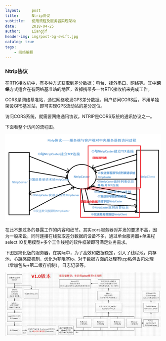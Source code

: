 ```yaml
---
layout:     post                  
title:      Ntrip协议         
subtitle:   使用流程及服务器实现架构
date:       2018-04-25          
author:     Liangjf                  
header-img: img/post-bg-swift.jpg
catalog: true                      
tags:                       
    - 网络编程
---
```


### Ntrip协议

在RTK接收机中，有多种方式获取到差分数据：电台、挂外串口、网络等。其中**网络**方式适合在有网络基准站的地区，省掉携带多一台RTK接收机来完成工作。

CORS是网络基准站，通过网络收发GPS差分数据。用户访问CORS后，不用单独架设GPS基准站，即可实现GPS流动站的差分定位。

访问CORS系统，就需要网络通讯协议。NTRIP是CORS系统的通讯协议之一。

下面看整个访问的流程图。

![](https://github.com/liangjfblue/liangjfblue.github.io/blob/master/img/ntrip1.jpg?raw=true)

在此不想过多的暴露工作的内容和细节。其实cors服务器对并发的要求不高，因为一般来说，同时连接在线获取差分数据的设备不多，通过单台服务器+单进程select IO复用模型+多个工作线程的软件框架即可满足业务需求。

下图是简化版的服务器，在实际中，为了高效和数据稳定，引入了线程池，内存池，心跳感应机制，优化为非阻塞io。对于数据方面的处理有tcp粘包丢包处理（增加包头+第二缓存机制），日志记录等。

![](https://github.com/liangjfblue/liangjfblue.github.io/blob/master/img/ntrip2.jpg?raw=true)
